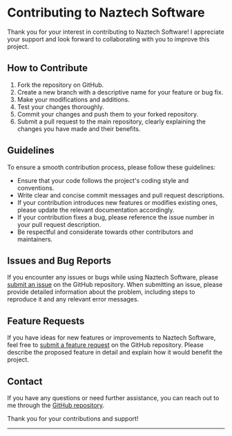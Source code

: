 # Contributing to Naztech Software

Thank you for your interest in contributing to Naztech Software! I appreciate your support and look forward to collaborating with you to improve this project.

## How to Contribute

1. Fork the repository on GitHub.
2. Create a new branch with a descriptive name for your feature or bug fix.
3. Make your modifications and additions.
4. Test your changes thoroughly.
5. Commit your changes and push them to your forked repository.
6. Submit a pull request to the main repository, clearly explaining the changes you have made and their benefits.

## Guidelines

To ensure a smooth contribution process, please follow these guidelines:

- Ensure that your code follows the project's coding style and conventions.
- Write clear and concise commit messages and pull request descriptions.
- If your contribution introduces new features or modifies existing ones, please update the relevant documentation accordingly.
- If your contribution fixes a bug, please reference the issue number in your pull request description.
- Be respectful and considerate towards other contributors and maintainers.

## Issues and Bug Reports

If you encounter any issues or bugs while using Naztech Software, please [submit an issue](https://github.com/nazpins/naztech-software/issues) on the GitHub repository. When submitting an issue, please provide detailed information about the problem, including steps to reproduce it and any relevant error messages.

## Feature Requests

If you have ideas for new features or improvements to Naztech Software, feel free to [submit a feature request](https://github.com/nazpins/naztech-software/issues) on the GitHub repository. Please describe the proposed feature in detail and explain how it would benefit the project.

## Contact

If you have any questions or need further assistance, you can reach out to me through the [GitHub repository](https://github.com/nazpins/naztech-software).

Thank you for your contributions and support!

---